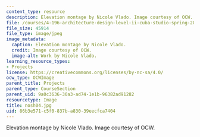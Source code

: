 ```yaml
---
content_type: resource
description: Elevation montage by Nicole Vlado. Image courtesy of OCW.
file: /courses/4-196-architecture-design-level-ii-cuba-studio-spring-2004/86b3e571c5f0837ba83039eecfca7404_nosh04.jpg
file_size: 45914
file_type: image/jpeg
image_metadata:
  caption: Elevation montage by Nicole Vlado.
  credit: Image courtesy of OCW.
  image-alt: Work by Nicole Vlado.
learning_resource_types:
- Projects
license: https://creativecommons.org/licenses/by-nc-sa/4.0/
ocw_type: OCWImage
parent_title: Projects
parent_type: CourseSection
parent_uid: 9a0c3636-30a3-ad74-1e1b-96382ad91282
resourcetype: Image
title: nosh04.jpg
uid: 86b3e571-c5f0-837b-a830-39eecfca7404
---
```

Elevation montage by Nicole Vlado. Image courtesy of OCW.